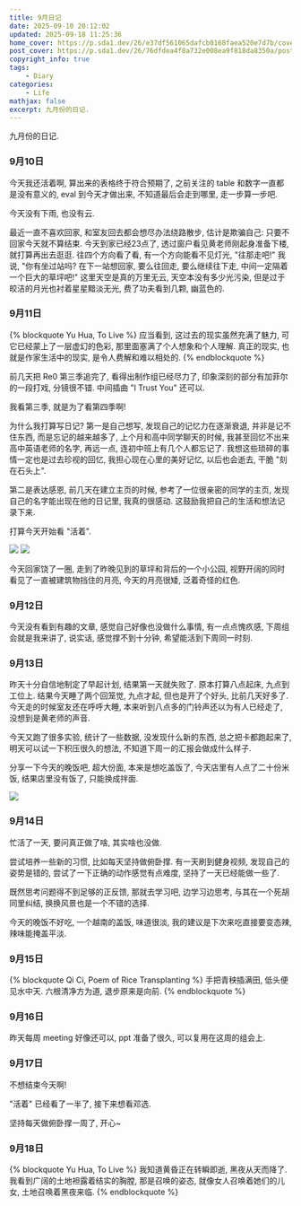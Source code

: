 ```yaml
---
title: 9月日记
date: 2025-09-10 20:12:02
updated: 2025-09-18 11:25:36
home_cover: https://p.sda1.dev/26/e37df561065dafcb0168faea520e7d7b/cover.PNG
post_cover: https://p.sda1.dev/26/76dfdea4f8a732e008ea9f818da8350a/post.JPG
copyright_info: true
tags:
    - Diary
categories:
    - Life
mathjax: false
excerpt: 九月份的日记.
---
```


九月份的日记.

### 9月10日

今天我还活着啊, 算出来的表格终于符合预期了, 之前关注的 table 和数字一直都是没有意义的, eval 到今天才做出来, 不知道最后会走到哪里, 走一步算一步吧.

今天没有下雨, 也没有云.

最近一直不喜欢回家, 和室友回去都会想尽办法绕路散步, 估计是欺骗自己: 只要不回家今天就不算结束. 今天到家已经23点了, 透过窗户看见黄老师刚起身准备下楼, 就打算再出去逛逛. 往四个方向看了看, 有一个方向能看不见灯光, "往那走吧!" 我说, "你有坐过站吗? 在下一站想回家, 要么往回走, 要么继续往下走, 中间一定隔着一个巨大的草坪吧!" 这里天空是真的万里无云, 天空本没有多少光污染, 但是过于皎洁的月光也衬着星星黯淡无光, 费了功夫看到几颗, 幽蓝色的.

### 9月11日

{% blockquote Yu Hua, To Live %}
应当看到, 这过去的现实虽然充满了魅力, 可它已经蒙上了一层虚幻的色彩, 那里面塞满了个人想象和个人理解.
真正的现实, 也就是作家生活中的现实, 是令人费解和难以相处的.
{% endblockquote %}

前几天把 Re0 第三季追完了, 看得出制作组已经尽力了, 印象深刻的部分有加菲尔的一段打戏, 分镜很不错. 中间插曲 "I Trust You" 还可以.

我看第三季, 就是为了看第四季啊!

为什么我打算写日记? 第一是自己想写, 发现自己的记忆力在逐渐衰退, 并非是记不住东西, 而是忘记的越来越多了, 上个月和高中同学聊天的时候, 我甚至回忆不出来高中英语老师的名字, 再远一点, 连初中班上有几个人都忘记了. 我想这些琐碎的事情一定也是过去珍视的回忆, 我担心现在心里的美好记忆, 以后也会逝去, 干脆 "刻在石头上".

第二是表达感恩, 前几天在建立主页的时候, 参考了一位很亲密的同学的主页, 发现自己的名字能出现在他的日记里, 我真的很感动. 这鼓励我把自己的生活和想法记录下来.

打算今天开始看 "活着".

<img src="https://i.imgs.ovh/2025/09/13/7ZqSrq.jpeg" >

<img src="https://i.imgs.ovh/2025/09/13/7ZqLsC.jpeg" >

今天回家饶了一圈, 走到了昨晚见到的草坪和背后的一个小公园, 视野开阔的同时看见了一直被建筑物挡住的月亮, 今天的月亮很矮, 泛着奇怪的红色.

### 9月12日

今天没有看到有趣的文章, 感觉自己好像也没做什么事情, 有一点点愧疚感, 下周组会就是我来讲了, 说实话, 感觉撑不到十分钟, 希望能活到下周同一时刻.

### 9月13日

昨天十分自信地制定了早起计划, 结果第一天就失败了. 原本打算八点起床, 九点到工位上. 结果今天睡了两个回笼觉, 九点才起, 但也是开了个好头, 比前几天好多了. 今天走的时候室友还在呼呼大睡, 本来听到八点多的门铃声还以为有人已经走了, 没想到是黄老师的声音.

今天又跑了很多实验, 统计了一些数据, 没发现什么新的东西, 总之把卡都跑起来了, 明天可以试一下积压很久的想法, 不知道下周一的汇报会做成什么样子.

分享一下今天的晚饭吧, 超大份面, 本来是想吃盖饭了, 今天店里有人点了二十份米饭, 结果店里没有饭了, 只能换成拌面.

<img src="https://p.sda1.dev/27/efb0861fd3450e73d1781c253dca73a9/supersize.jpg" />

### 9月14日

忙活了一天, 要问真正做了啥, 其实啥也没做.

尝试培养一些新的习惯, 比如每天坚持做俯卧撑. 有一天刷到健身视频, 发现自己的姿势是错的, 尝试了一下正确的动作感觉有点难度, 坚持了一天已经能做一些了.

既然思考问题得不到足够的正反馈, 那就去学习吧, 边学习边思考, 与其在一个死胡同里纠结, 换换风景也是一个不错的选择.

今天的晚饭不好吃, 一个越南的盖饭, 味道很淡, 我的建议是下次来吃直接要变态辣, 辣味能掩盖平淡.

### 9月15日

{% blockquote Qi Ci, Poem of Rice Transplanting %}
手把青秧插满田,
低头便见水中天.
六根清净方为道,
退步原来是向前.
{% endblockquote %}

### 9月16日

昨天每周 meeting 好像还可以, ppt 准备了很久, 可以复用在这周的组会上.

### 9月17日

不想结束今天啊!

"活着" 已经看了一半了, 接下来想看邓选.

坚持每天做俯卧撑一周了, 开心~

### 9月18日

{% blockquote Yu Hua, To Live %}
我知道黄昏正在转瞬即逝, 黑夜从天而降了. 我看到广阔的土地袒露着结实的胸膛, 那是召唤的姿态,
就像女人召唤着她们的儿女, 土地召唤着黑夜来临.
{% endblockquote %}
